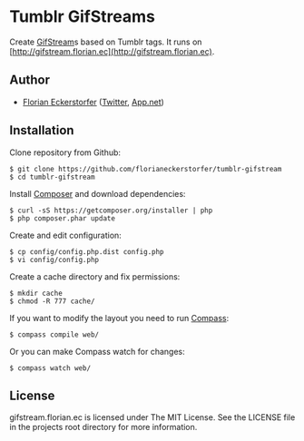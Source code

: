 Tumblr GifStreams
=================

Create [GifStream](http://gifstream.in)s based on Tumblr tags. It runs on [http://gifstream.florian.ec](http://gifstream.florian.ec).

Author
------

- [Florian Eckerstorfer](http://florian.ec) ([Twitter](http://twitter.com/Florian_), [App.net](http://app.net/florian))

Installation
------------

Clone repository from Github:

    $ git clone https://github.com/florianeckerstorfer/tumblr-gifstream
    $ cd tumblr-gifstream

Install [Composer](http://getcomposer.org) and download dependencies:

    $ curl -sS https://getcomposer.org/installer | php
    $ php composer.phar update

Create and edit configuration:

    $ cp config/config.php.dist config.php
    $ vi config/config.php

Create a cache directory and fix permissions:

    $ mkdir cache
    $ chmod -R 777 cache/

If you want to modify the layout you need to run [Compass](http://gifstream.in/s/http://gifstream.florian.ec/game+of+thrones.json):

    $ compass compile web/

Or you can make Compass watch for changes:

    $ compass watch web/


License
-------

gifstream.florian.ec is licensed under The MIT License. See the LICENSE file in the projects root directory for more information.
